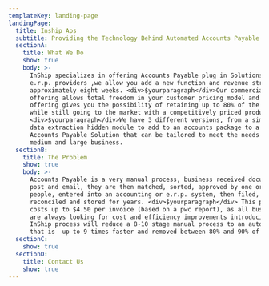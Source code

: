 ```yaml
---
templateKey: landing-page
landingPage:
  title: Inship Aps
  subtitle: Providing the Technology Behind Automated Accounts Payable Processes
  sectionA:
    title: What We Do
    show: true
    body: >-
      InShip specializes in offering Accounts Payable plug in Solutions for
      e.r.p. providers ,we allow you add a new function and revenue stream in
      approximately eight weeks. <div>$yourparagraph</div>Our commercial
      offering allows total freedom in your customer pricing model and our
      offering gives you the possibility of retaining up to 80% of the revenue
      while still going to the market with a competitively priced product.
      <div>$yourparagraph</div>We have 3 different versions, from a simple AI
      data extraction hidden module to add to an accounts package to a full
      Accounts Payable Solution that can be tailored to meet the needs of most
      medium and large business.
  sectionB:
    title: The Problem
    show: true
    body: >-
      Accounts Payable is a very manual process, business received documents by
      post and email, they are then matched, sorted, approved by one or many
      people, entered into an accounting or e.r.p. system, then filed,
      reconciled and stored for years. <div>$yourparagraph</div> This process
      costs up to $4.50 per invoice (based on a pwc report), as all businesses
      are always looking for cost and efficiency improvements introducing a
      InShip process will reduce a 8-10 stage manual process to an automatic
      that is  up to 9 times faster and removed between 80% and 90% of the cost.
  sectionC:
    show: true
  sectionD:
    title: Contact Us
    show: true
---
```

